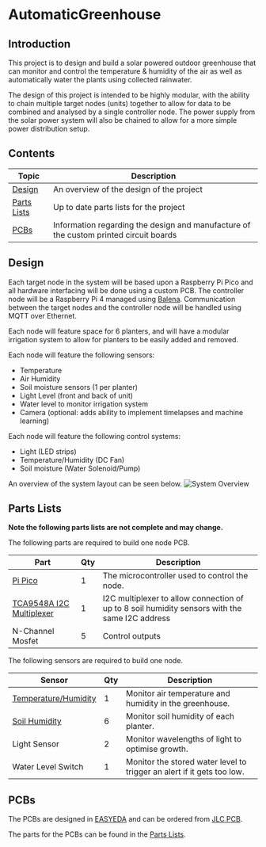 # AutomaticGreenhouse

## Introduction
This project is to design and build a solar powered outdoor greenhouse that can monitor and control the temperature & humidity of the air as well as automatically water the plants using collected rainwater.

The design of this project is intended to be highly modular, with the ability to chain multiple target nodes (units) together to allow for data to be combined and analysed by a single controller node.  The power supply from the solar power system will also be chained to allow for a more simple power distribution setup.

## Contents
| Topic | Description |
|-------|-------------|
| [Design](#design) | An overview of the design of the project |
| [Parts Lists](#parts-lists) | Up to date parts lists for the project |
| [PCBs](#pcbs) | Information regarding the design and manufacture of the custom printed circuit boards |

## Design
Each target node in the system will be based upon a Raspberry Pi Pico and all hardware interfacing will be done using a custom PCB.  The controller node will be a Raspberry Pi 4 managed using [Balena](https://www.balena.io/).  Communication between the target nodes and the controller node will be handled using MQTT over Ethernet.

Each node will feature space for 6 planters, and will have a modular irrigation system to allow for planters to be easily added and removed.

Each node will feature the following sensors:
- Temperature
- Air Humidity
- Soil moisture sensors (1 per planter)
- Light Level (front and back of unit)
- Water level to monitor irrigation system
- Camera (optional: adds ability to implement timelapses and machine learning)

Each node will feature the following control systems:
- Light (LED strips)
- Temperature/Humidity (DC Fan)
- Soil moisture (Water Solenoid/Pump)

An overview of the system layout can be seen below.
![System Overview](https://user-images.githubusercontent.com/55364420/171460407-145d79df-f9f1-4df8-a510-924a53a7123f.png)

## Parts Lists

**Note the following parts lists are not complete and may change.**

The following parts are required to build one node PCB.

| Part         | Qty | Description     |
|--------------|-----|-----------------|
| [Pi Pico](https://thepihut.com/products/raspberry-pi-pico)      | 1  |The microcontroller used to control the node. |
| [TCA9548A I2C Multiplexer](https://thepihut.com/products/adafruit-tca9548a-i2c-multiplexer)  | 1  | I2C multiplexer to allow connection of up to 8 soil humidity sensors with the same I2C address  |
| N-Channel Mosfet | 5 | Control outputs |

The following sensors are required to build one node.

| Sensor         | Qty | Description     |
|--------------|-----|-----------------|
| [Temperature/Humidity](https://thepihut.com/products/adafruit-sensiron-sht31-d-temperature-humidity-sensor-breakout) | 1 | Monitor air temperature and humidity in the greenhouse. |
| [Soil Humidity](https://thepihut.com/products/adafruit-stemma-soil-sensor-i2c-capacitive-moisture-sensor-ada4026) | 6 | Monitor soil humidity of each planter. |
| Light Sensor | 2 | Monitor wavelengths of light to optimise growth. |
| Water Level Switch | 1 | Monitor the stored water level to trigger an alert if it gets too low. |

## PCBs
The PCBs are designed in [EASYEDA](https://easyeda.com/) and can be ordered from [JLC PCB](https://jlcpcb.com/).

The parts for the PCBs can be found in the [Parts Lists](#parts-lists).
